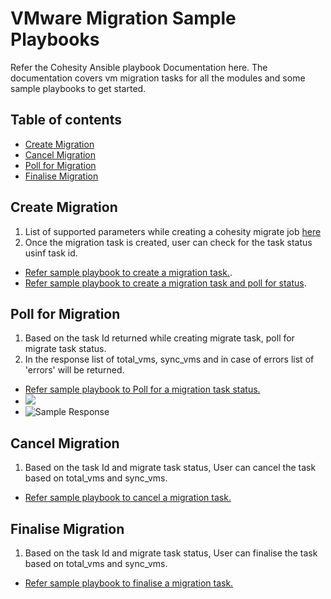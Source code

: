 # VMware Migration Sample Playbooks

Refer the Cohesity Ansible playbook Documentation here. The documentation covers vm migration tasks for all the modules and some sample playbooks to get started.

## Table of contents

 - [Create Migration](https://github.com/cohesity/ansible-collection/blob/main/playbooks/vmware-workflow/migration/README.md#create-migration)
 - [Cancel Migration](https://github.com/cohesity/ansible-collection/blob/main/playbooks/vmware-workflow/migration/README.md#cancel-migration)
 - [Poll for Migration](https://github.com/cohesity/ansible-collection/blob/main/playbooks/vmware-workflow/migration/README.md#poll-migration)
 - [Finalise Migration](https://github.com/cohesity/ansible-collection/blob/main/playbooks/vmware-workflow/migration/README.md#finalise-migration)

## <a name="create-migration"></a> Create Migration

1) List of supported parameters while creating a cohesity migrate job [here](https://github.com/cohesity/ansible-collection/blob/main/docs/modules/cohesity_migrate_vm.rst)
2) Once the migration task is created, user can check for the task status usinf task id.

* [Refer sample playbook to create a migration task.](https://github.com/cohesity/ansible-collection/blob/main/playbooks/vmware-workflow/migration/create_vm_migration.yml).
* [Refer sample playbook to create a migration task and poll for status](https://github.com/cohesity/ansible-collection/blob/main/playbooks/vmware-workflow/migration/migrate_task.yml).

## <a name="poll-migration"></a>Poll for Migration

1) Based on the task Id returned while creating migrate task, poll for migrate task status.
2) In the response list of total_vms, sync_vms and in case of errors list of 'errors' will be returned.

* [Refer sample playbook to Poll for a migration task status.](https://github.com/cohesity/ansible-collection/blob/main/playbooks/vmware-workflow/migration/get_migration_status.yml#poll-migration)
* ![](https://github.com/cohesity/ansible-collection/blob/main/docs/assets/images/get_migration.jpeg)
* ![Sample Response](../../../../docs/assets/images/get_migration.jpeg)

## <a name="cancel-migration"></a> Cancel Migration

1) Based on the task Id and migrate task status, User can cancel the task based on total_vms and sync_vms.

* [Refer sample playbook to cancel a migration task.](https://github.com/cohesity/ansible-collection/blob/main/playbooks/vmware-workflow/migration/cancel_migration.yml#cancel-migration)

## <a name="finalise-migration"></a> Finalise Migration

1) Based on the task Id and migrate task status, User can finalise the task based on total_vms and sync_vms.

* [Refer sample playbook to finalise a migration task.](https://github.com/cohesity/ansible-collection/blob/main/playbooks/vmware-workflow/migration/finalize_migration.yml#finalise-migration)
